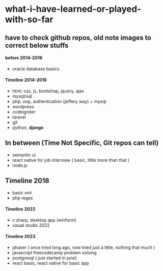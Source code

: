 # what-i-have-learned-or-played-with-so-far
## have to check github repos, old note images to correct below stuffs

#### before 2014-2016
- oracle database basics

#### Timeline 2014-2016
- html, css, js, bootstrap, jquery, ajax
- mysql/sql
- php, oop, authentication (jeffery way) + mysql
- wordpress
- codeigniter
- laravel
- git
- python, **django**

## In between (Time Not Specific, Git repos can tell)
- semantic ui
- react native for job interview ( basic, little more than that )
- node.js

## Timeline 2018
- basic xml
- php regex
  
#### Timeline 2022
- c sharp, desktop app (winform)
- visual studio 2022

#### Timeline 2023
- phaser ( once tried long ago, now tried just a little, nothing that much )
- javascript freecodecamp problem solving
- postgresql ( just started in june)
- react basic, react native for basic app

